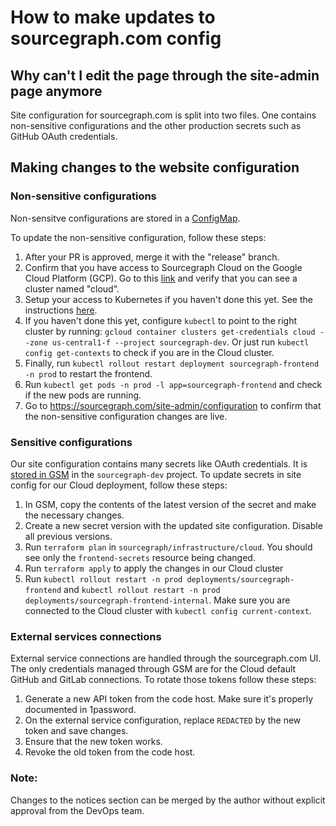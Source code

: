 # How to make updates to sourcegraph.com config

## Why can't I edit the page through the site-admin page anymore

Site configuration for sourcegraph.com is split into two files. One contains non-sensitive configurations and the other production secrets such as GitHub OAuth credentials.

## Making changes to the website configuration

### Non-sensitive configurations

Non-sensitve configurations are stored in a [ConfigMap](https://github.com/sourcegraph/deploy-sourcegraph-cloud/blob/release/base/frontend/non-sensitive-site-config.ConfigMap.yaml).

To update the non-sensitive configuration, follow these steps:

1. After your PR is approved, merge it with the "release" branch.
2. Confirm that you have access to Sourcegraph Cloud on the Google Cloud Platform (GCP). Go to this [link](https://console.cloud.google.com/kubernetes/list/overview?project=sourcegraph-dev) and verify that you can see a cluster named "cloud".
3. Setup your access to Kubernetes if you haven't done this yet. See the instructions [here](../../process/deployments/kubernetes/.md).
4. If you haven't done this yet, configure `kubectl` to point to the right cluster by running: `gcloud container clusters get-credentials cloud --zone us-central1-f --project sourcegraph-dev`. Or just run `kubectl config get-contexts` to check if you are in the Cloud cluster.
5. Finally, run `kubectl rollout restart deployment sourcegraph-frontend -n prod` to restart the frontend.
6. Run `kubectl get pods -n prod -l app=sourcegraph-frontend` and check if the new pods are running.
7. Go to https://sourcegraph.com/site-admin/configuration to confirm that the non-sensitive configuration changes are live.

### Sensitive configurations

Our site configuration contains many secrets like OAuth credentials. It is [stored in GSM](https://console.cloud.google.com/security/secret-manager/secret/SITE_JSON/versions?project=sourcegraph-dev) in the `sourcegraph-dev` project. To update secrets in site config for our Cloud deployment, follow these steps:

1. In GSM, copy the contents of the latest version of the secret and make the necessary changes.
1. Create a new secret version with the updated site configuration. Disable all previous versions.
1. Run `terraform plan` in `sourcegraph/infrastructure/cloud`. You should see only the `frontend-secrets` resource being changed.
1. Run `terraform apply` to apply the changes in our Cloud cluster
1. Run `kubectl rollout restart -n prod deployments/sourcegraph-frontend` and `kubectl rollout restart -n prod deployments/sourcegraph-frontend-internal`. Make sure you are connected to the Cloud cluster with `kubectl config current-context`.

### External services connections

External service connections are handled through the sourcegraph.com UI. The only credentials managed through GSM are for the Cloud default GitHub and GitLab connections. To rotate those tokens follow these steps:

1. Generate a new API token from the code host. Make sure it's properly documented in 1password.
1. On the external service configuration, replace `REDACTED` by the new token and save changes.
1. Ensure that the new token works.
1. Revoke the old token from the code host.

### Note:

Changes to the notices section can be merged by the author without explicit approval from the DevOps team.
